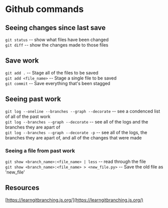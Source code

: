 # Github commands

## Seeing changes since last save

`git status` -- show what files have been changed  
`git diff` -- show the changes made to those files  

## Save work

`git add .` -- Stage all of the files to be saved  
`git add <file_name>` -- Stage a single file to be saved  
`git commit` -- Save everything that's been stagged  

## Seeing past work

`git log --oneline --branches --graph --decorate` -- see a condenced list of all of the past work  
`git log --branches --graph --decorate` -- see all of the logs and the branches they are apart of  
`git log --branches --graph --decorate -p` -- see all of the logs, the branches they are apart of, and all of the changes that were made  

### Seeing a file from past work

`git show <branch_name>:<file_name> | less`  -- read through the file  
`git show <branch_name>:<file_name> > <new_file.py>`  -- Save the old file as 'new_file'  


## Resources

[https://learngitbranching.js.org/](https://learngitbranching.js.org/)  
